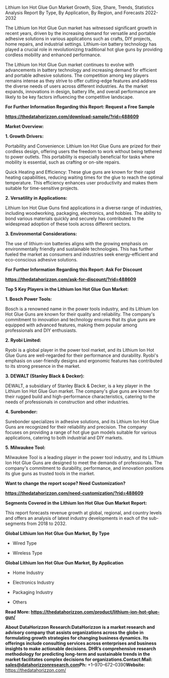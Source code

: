 Lithium Ion Hot Glue Gun Market Growth, Size, Share, Trends, Statistics
Analysis Report By Type, By Application, By Region, and Forecasts
2022-2032

The Lithium Ion Hot Glue Gun market has witnessed significant growth in
recent years, driven by the increasing demand for versatile and portable
adhesive solutions in various applications such as crafts, DIY projects,
home repairs, and industrial settings. Lithium-ion battery technology
has played a crucial role in revolutionizing traditional hot glue guns
by providing cordless mobility and enhanced performance.

The Lithium Ion Hot Glue Gun market continues to evolve with
advancements in battery technology and increasing demand for efficient
and portable adhesive solutions. The competition among key players
remains intense as they strive to offer cutting-edge features and
address the diverse needs of users across different industries. As the
market expands, innovations in design, battery life, and overall
performance are likely to be key factors influencing the competitive
landscape.

**For Further Information Regarding this Report: Request a Free Sample**

**<https://thedatahorizzon.com/download-sample/?rid=488609>**

**Market Overview:**

**1. Growth Drivers:**

Portability and Convenience: Lithium Ion Hot Glue Guns are prized for
their cordless design, offering users the freedom to work without being
tethered to power outlets. This portability is especially beneficial for
tasks where mobility is essential, such as crafting or on-site repairs.

Quick Heating and Efficiency: These glue guns are known for their rapid
heating capabilities, reducing waiting times for the glue to reach the
optimal temperature. This efficiency enhances user productivity and
makes them suitable for time-sensitive projects.

**2. Versatility in Applications:**

Lithium Ion Hot Glue Guns find applications in a diverse range of
industries, including woodworking, packaging, electronics, and hobbies.
The ability to bond various materials quickly and securely has
contributed to the widespread adoption of these tools across different
sectors.

**3. Environmental Considerations:**

The use of lithium-ion batteries aligns with the growing emphasis on
environmentally friendly and sustainable technologies. This has further
fueled the market as consumers and industries seek energy-efficient and
eco-conscious adhesive solutions.

**For Further Information Regarding this Report: Ask For Discount**

**<https://thedatahorizzon.com/ask-for-discount/?rid=488609>**

**Top 5 Key Players in the Lithium Ion Hot Glue Gun Market:**

**1. Bosch Power Tools:**

Bosch is a renowned name in the power tools industry, and its Lithium
Ion Hot Glue Guns are known for their quality and reliability. The
company's commitment to innovation and technology ensures that its glue
guns are equipped with advanced features, making them popular among
professionals and DIY enthusiasts.

**2. Ryobi Limited:**

Ryobi is a global player in the power tool market, and its Lithium Ion
Hot Glue Guns are well-regarded for their performance and durability.
Ryobi's emphasis on user-friendly designs and ergonomic features has
contributed to its strong presence in the market.

**3. DEWALT (Stanley Black & Decker):**

DEWALT, a subsidiary of Stanley Black & Decker, is a key player in the
Lithium Ion Hot Glue Gun market. The company's glue guns are known for
their rugged build and high-performance characteristics, catering to the
needs of professionals in construction and other industries.

**4. Surebonder:**

Surebonder specializes in adhesive solutions, and its Lithium Ion Hot
Glue Guns are recognized for their reliability and precision. The
company focuses on providing a range of hot glue gun models suitable for
various applications, catering to both industrial and DIY markets.

**5. Milwaukee Tool:**

Milwaukee Tool is a leading player in the power tool industry, and its
Lithium Ion Hot Glue Guns are designed to meet the demands of
professionals. The company's commitment to durability, performance, and
innovation positions its glue guns as trusted tools in the market.

**Want to change the report scope? Need Customization?**

**<https://thedatahorizzon.com/need-customization/?rid=488609>**

**Segments Covered in the Lithium Ion Hot Glue Gun Market Report:**

This report forecasts revenue growth at global, regional, and country
levels and offers an analysis of latest industry developments in each of
the sub-segments from 2018 to 2032.

**Global Lithium Ion Hot Glue Gun Market, By Type**

-   Wired Type

-   Wireless Type

**Global Lithium Ion Hot Glue Gun Market, By Application**

-   Home Industry

-   Electronics Industry

-   Packaging Industry

-   Others

**Read More:
<https://thedatahorizzon.com/product/lithium-ion-hot-glue-gun/>**

**About DataHorizzon Research:**DataHorizzon is a market research and
advisory company that assists organizations across the globe in
formulating growth strategies for changing business dynamics. Its
offerings include consulting services across enterprises and business
insights to make actionable decisions. DHR’s comprehensive research
methodology for predicting long-term and sustainable trends in the
market facilitates complex decisions for organizations.**Contact:Mail:**
sales@datahorizzonresearch.com**Ph:** +1–970–672–0390**Website:**
https://thedatahorizzon.com/
